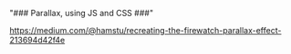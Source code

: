 "### Parallax, using JS and CSS ###" 

https://medium.com/@hamstu/recreating-the-firewatch-parallax-effect-213694d42f4e